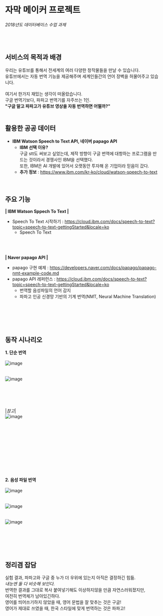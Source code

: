 # 자막 메이커 프로젝트  
*2018년도 데이터베이스 수업 과제*  
<br><br><br>
## 서비스의 목적과 배경  
 우리는 유튜브를 통해서 전세계의 여러 다양한 창작물들을 만날 수 있습니다.  
 유튜브에서는 자동 번역 기능을 제공해주며 세계인들간의 언어 장벽을 허물어주고 있습니다.  
<br>
 여기서 한가지 재밌는 생각이 떠올랐습니다.  
 구글 번역기보다, 파파고 번역기를 자주쓰는 1인.  
 __"구글 말고 파파고가 유튜브 영상을 자동 번역하면 어떨까?"__
 <br><br>
 ## 활용한 공공 데이터  
- __IBM Watson Speech to Text API, 네이버 papago API__  
  - __IBM 선택 이유?__ <br> 구글 stt도 써보고 싶었는데, 제작 방향이 구글 번역에 대항하는 프로그램을 만드는 것이라서 경쟁사인 IBM을 선택했다.<br>또한, IBM은 AI 개발에 있어서 오랫동안 투자해 온 기업이라 믿음이 갔다.  
  - __추가 정보__ :  https://www.ibm.com/kr-ko/cloud/watson-speech-to-text
<br><br><br>
## 주요 기능  
__| IBM Watson Sppech To Text |__
- Speech To Text 시작하기 : https://cloud.ibm.com/docs/speech-to-text?topic=speech-to-text-gettingStarted&locale=ko  
  - Speech To Text  

<br><br><br>
__| Naver papago API |__  
- papago 구현 예제 : https://developers.naver.com/docs/papago/papago-nmt-example-code.md  
- papago API 레퍼런스 : https://cloud.ibm.com/docs/speech-to-text?topic=speech-to-text-gettingStarted&locale=ko  
  - 번역할 음성파일의 언어 감지  
  - 파파고 인공 신경망 기반의 기계 번역(NMT, Neural Machine Translation)
<br><br><br><br><br><br>
## 동작 시나리오  
__1. 단순 번역__
<br><br>
![image](https://user-images.githubusercontent.com/35206992/103107508-532bbc00-4682-11eb-81ba-ae4380e87f4b.png)
<br><br><br>
![image](https://user-images.githubusercontent.com/35206992/103107524-722a4e00-4682-11eb-9c94-9101365bcd2a.png)
<br><br><br><br><br><br>
|*참고*|  
![image](https://user-images.githubusercontent.com/35206992/103107874-fc27e600-4685-11eb-9a4a-149cc26c3493.png)
<br><br><br><br><br><br>
<br><br><br><br><br><br>
__2. 음성 파일 번역__
<br><br>
![image](https://user-images.githubusercontent.com/35206992/103107535-94bc6700-4682-11eb-8132-9043cd04bc9d.png)
<br><br><br>
![image](https://user-images.githubusercontent.com/35206992/103107553-d2b98b00-4682-11eb-8a87-8fa99c8f4914.png)
<br><br><br>
![image](https://user-images.githubusercontent.com/35206992/103107597-625f3980-4683-11eb-815a-038571f31f27.png)
<br><br><br><br><br><br>

## 정리겸 잡담  
실험 결과, 파파고와 구글 중 누가 더 우위에 있는지 아직은 결정하긴 힘듦.  
*내눈엔 둘 다 비슷해 보인다.*  
번역한 결과를 그대로 복사 붙여넣기해도 이상하지않을 만큼 자연스러워졌지만,<br>
여전히 번역체가 남아있긴하다.  
영어를 띄어쓰기하지 않았을 때, 영어 문법을 잘 맞추는 것은 구글!  
영어가 제대로 쓰였을 때, 한국 스타일에 맞게 번역하는 것은 파파고!  
<br><br><br>
